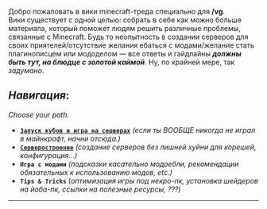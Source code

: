 Добро пожаловать в вики minecraft-треда специально для **/vg**.  
Вики существует с одной целью: собрать в себе как можно больше материала, который поможет людям решить различные проблемы, связанные с Minecraft. Будь то неопытность в создании серверов для своих приятелей/отсутствие желания ебаться с модами/желание стать плагинописцем или мододелом — все ответы и гайдлайны _**должны быть тут, на блюдце с золотой каймой**_. Ну, по крайней мере, так _задумано_.  

## _**Навигация**_:  
_Choose your path._  
- **[`Запуск кубов и игра на серверах`](https://github.com/ThereIsNoLogic/minecraft/wiki/%D0%94%D0%BB%D1%8F-%D0%B2%D1%81%D0%B5%D1%85-%D0%B2%D0%BA%D0%B0%D1%82%D1%8B%D0%B2%D0%B0%D1%8E%D1%89%D0%B8%D1%85%D1%81%D1%8F)** _(если ты ВООБЩЕ никогда не играл в майнкрафт, начни отсюда.)_ 
- **[`Серверостроение`](https://github.com/ThereIsNoLogic/minecraft/wiki/%D0%A1%D0%B5%D1%80%D0%B2%D0%B5%D1%80%D0%BE%D1%81%D1%82%D1%80%D0%BE%D0%B5%D0%BD%D0%B8%D0%B5)** _(создание серверов без лишней хуйни для корешей, конфигурация...)_ 
- **`Игра с модами`** _(подсказки касательно модоебли, рекомендации обязательных к использованию модов, etc.)_
- **`Tips & Tricks`** (_оптимизация игры под некро-пк, установка шейдеров на йоба-пк, ссылки на полезные ресурсы, ???)_
***
